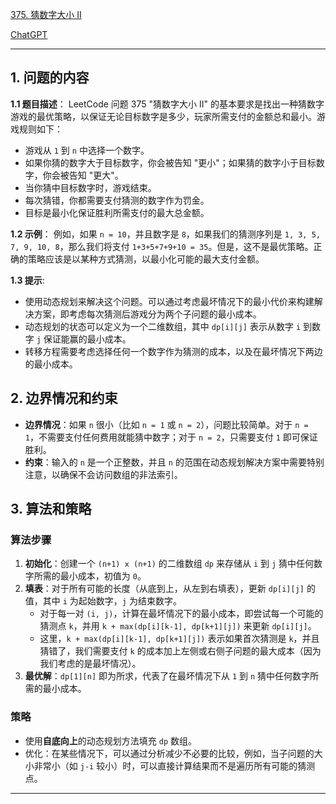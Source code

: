 [375. 猜数字大小 II](https://leetcode.cn/problems/guess-number-higher-or-lower-ii)

[ChatGPT](https://chat.openai.com/share/c5b9002a-f8fb-4578-be58-579140c97fa9)

---

## 1. 问题的内容
**1.1 题目描述**：
LeetCode 问题 375 "猜数字大小 II" 的基本要求是找出一种猜数字游戏的最优策略，以保证无论目标数字是多少，玩家所需支付的金额总和最小。游戏规则如下：

- 游戏从 `1` 到 `n` 中选择一个数字。
- 如果你猜的数字大于目标数字，你会被告知 "更小"；如果猜的数字小于目标数字，你会被告知 "更大"。
- 当你猜中目标数字时，游戏结束。
- 每次猜错，你都需要支付猜测的数字作为罚金。
- 目标是最小化保证胜利所需支付的最大总金额。

**1.2 示例**：
例如，如果 `n = 10`，并且数字是 `8`，如果我们的猜测序列是 `1, 3, 5, 7, 9, 10, 8`，那么我们将支付 `1+3+5+7+9+10 = 35`。但是，这不是最优策略。正确的策略应该是以某种方式猜测，以最小化可能的最大支付金额。

**1.3 提示**:
- 使用动态规划来解决这个问题。可以通过考虑最坏情况下的最小代价来构建解决方案，即考虑每次猜测后游戏分为两个子问题的最小成本。
- 动态规划的状态可以定义为一个二维数组，其中 `dp[i][j]` 表示从数字 `i` 到数字 `j` 保证能赢的最小成本。
- 转移方程需要考虑选择任何一个数字作为猜测的成本，以及在最坏情况下两边的最小成本。

## 2. 边界情况和约束
- **边界情况**：如果 `n` 很小（比如 `n = 1` 或 `n = 2`），问题比较简单。对于 `n = 1`，不需要支付任何费用就能猜中数字；对于 `n = 2`，只需要支付 `1` 即可保证胜利。
- **约束**：输入的 `n` 是一个正整数，并且 `n` 的范围在动态规划解决方案中需要特别注意，以确保不会访问数组的非法索引。

## 3. 算法和策略
### 算法步骤

1. **初始化**：创建一个 `(n+1) x (n+1)` 的二维数组 `dp` 来存储从 `i` 到 `j` 猜中任何数字所需的最小成本，初值为 `0`。
2. **填表**：对于所有可能的长度（从底到上，从左到右填表），更新 `dp[i][j]` 的值，其中 `i` 为起始数字，`j` 为结束数字。
   - 对于每一对 `(i, j)`，计算在最坏情况下的最小成本，即尝试每一个可能的猜测点 `k`，并用 `k + max(dp[i][k-1], dp[k+1][j])` 来更新 `dp[i][j]`。
   - 这里，`k + max(dp[i][k-1], dp[k+1][j])` 表示如果首次猜测是 `k`，并且猜错了，我们需要支付 `k` 的成本加上左侧或右侧子问题的最大成本（因为我们考虑的是最坏情况）。
3. **最优解**：`dp[1][n]` 即为所求，代表了在最坏情况下从 `1` 到 `n` 猜中任何数字所需的最小成本。

### 策略

- 使用**自底向上**的动态规划方法填充 `dp` 数组。
- 优化：在某些情况下，可以通过分析减少不必要的比较，例如，当子问题的大小非常小（如 `j-i` 较小）时，可以直接计算结果而不是遍历所有可能的猜测点。

---